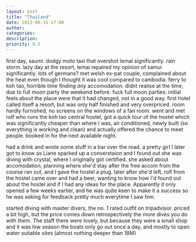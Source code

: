 ```yaml
---
layout: post
title: "Thailand"
date: 2013-06-15 17:00
author: 
categories: 
description: 
priority: 0.5
---
```

first day, saumi. dodgy moto taxi that overshot lemai significantly. rain storm. 
lazy day at the resort, lemai repaired my opinion of samui significantly. lots of germans? met welsh ex-pat couple, complained about the heat even though I thought it was cool compared to cambodia.
ferry to koh tao, horrible time finding _any_ accomodation. didnt realise at the time, due to full moon party the weekend before. fuck full moon parties. initial feels about the place were that it had changed, not in a good way. first hotel called itself a resort, but was only half finished and very overpriced. room hardly furnished, no screens on the windows of a fan room. went and met rolf who runs the koh tao central hostel, got a quick tour of the hostel which was significantly cheaper than where I was, air conditioned, newly built (so everything is working and clean) and actually offered the chance to meet people. booked in for the next available night.

had a drink and wrote some stuff in a bar over the road. a pretty girl I later got to know as Liane sparked up a converstaion and I found out she was diving with crystal, where I originally got certified. she asked about accomodation, planning where she'd stay after the free accom from the course ran out, and I gave the hostel a plug. later after she'd left, rolf from the hostel came over and had a beer, wanting to know how I'd found out about the hostel and if I had any ideas for the place. Apparently it only opened a few weeks earlier, and he was quite keen to make it a success so he was asking for feedback pretty much everytime I saw him.

started diving with master divers, the no. 1 rated outfit on tripadvisor. priced a bit high, but the price comes down retrospectively the more dives you do with them. The staff there were lovely, but because they were a small shop and it was low season the boats only go out once a day, and mostly to open water suitable sites (almost nothing deeper than 18M)
